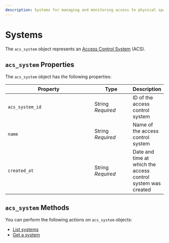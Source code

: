 ```yaml
---
description: Systems for managing and monitoring access to physical spaces
---
```


# Systems

The `acs_system` object represents an [Access Control System](../../../products/access-systems/) (ACS).

## `acs_system` Properties

The `acs_system` object has the following properties:

<table><thead><tr><th width="293">Property</th><th width="114">Type</th><th>Description</th></tr></thead><tbody><tr><td><code>acs_system_id</code></td><td>String<br><em>Required</em></td><td>ID of the access control system</td></tr><tr><td><code>name</code></td><td>String<br><em>Required</em></td><td>Name of the access control system</td></tr><tr><td><code>created_at</code></td><td>String<br><em>Required</em></td><td>Date and time at which the access control system was created</td></tr></tbody></table>

## `acs_system` Methods

You can perform the following actions on `acs_system` objects:

* [List systems](list-systems.md)
* [Get a system](get-system.md)
